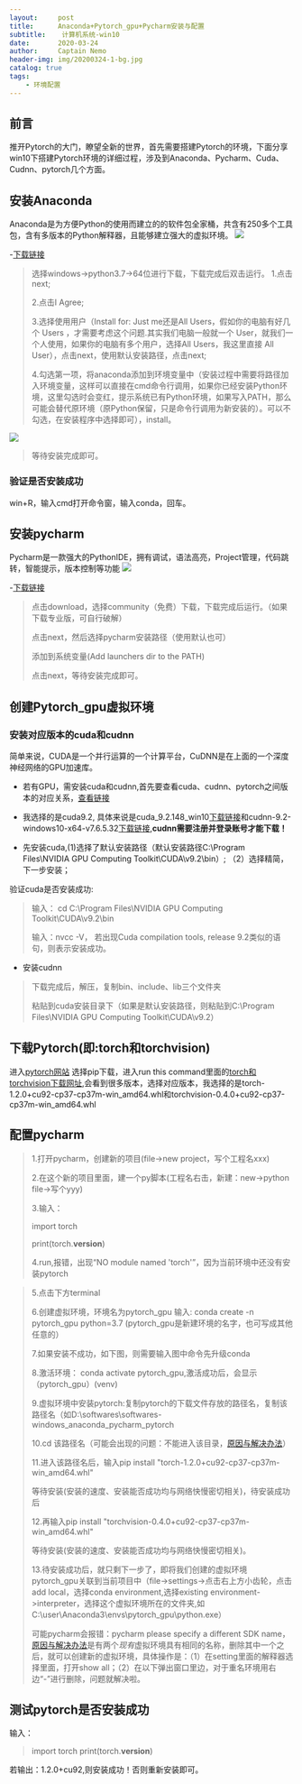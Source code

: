 ```yaml
---
layout:     post
title:      Anaconda+Pytorch_gpu+Pycharm安装与配置
subtitle:    计算机系统-win10
date:       2020-03-24
author:     Captain Nemo
header-img: img/20200324-1-bg.jpg
catalog: true
tags:
    - 环境配置
---
```



## 前言
 推开Pytorch的大门，瞭望全新的世界，首先需要搭建Pytorch的环境，下面分享win10下搭建Pytorch环境的详细过程，涉及到Anaconda、Pycharm、Cuda、Cudnn、pytorch几个方面。
 
## 安装Anaconda
Anaconda是为方便Python的使用而建立的的软件包全家桶，共含有250多个工具包，含有多版本的Python解释器，且能够建立强大的虚拟环境。
![](https://github.com/scottwyh/scottwyh.github.io/blob/master/img/20200324-2-anaconda.png)

-[下载链接](https://www.anaconda.com/distribution/#download-section)

> 选择windows->python3.7->64位进行下载，下载完成后双击运行。
> 1.点击next;
>
> 2.点击I Agree;
>
> 3.选择使用用户（Install for: Just me还是All Users，假如你的电脑有好几个 Users ，才需要考虑这个问题.其实我们电脑一般就一个 User，就我们一个人使用，如果你的电脑有多个用户，选择All Users，我这里直接 All User），点击next，使用默认安装路径，点击next;
>
> 4.勾选第一项，将anaconda添加到环境变量中（安装过程中需要将路径加入环境变量，这样可以直接在cmd命令行调用，如果你已经安装Python环境，这里勾选时会变红，提示系统已有Python环境，如果写入PATH，那么可能会替代原环境（原Python保留，只是命令行调用为新安装的）。可以不勾选，在安装程序中选择即可），install。

![](https://github.com/scottwyh/scottwyh.github.io/blob/master/img/20200324-2-anaconda-2.png)

> 等待安装完成即可。

### 验证是否安装成功
 win+R，输入cmd打开命令窗，输入conda，回车。
 
## 安装pycharm
  Pycharm是一款强大的PythonIDE，拥有调试，语法高亮，Project管理，代码跳转，智能提示，版本控制等功能
  ![](https://github.com/scottwyh/scottwyh.github.io/blob/master/img/20200324-3-pycharm.jpg)

-[下载链接](https://www.jetbrains.com/pycharm/)

> 点击download，选择community（免费）下载，下载完成后运行。（如果下载专业版，可自行破解）
>
> 点击next，然后选择pycharm安装路径（使用默认也可）
>
> 添加到系统变量(Add launchers dir to the PATH)
>
> 点击next，等待安装完成即可。

## 创建Pytorch_gpu虚拟环境
### 安装对应版本的cuda和cudnn
简单来说，CUDA是一个并行运算的一个计算平台，CuDNN是在上面的一个深度神经网络的GPU加速库。
- 若有GPU，需安装cuda和cudnn,首先要查看cuda、cudnn、pytorch之间版本的对应关系，[查看链接](https://pytorch.org/get-started/locally/)
- 我选择的是cuda9.2, 具体来说是cuda_9.2.148_win10[下载链接](https://developer.nvidia.com/cuda-92-download-archive)和cudnn-9.2-windows10-x64-v7.6.5.32[下载链接](https://developer.nvidia.com/rdp/cudnn-download),**cudnn需要注册并登录账号才能下载！**

- 先安装cuda,(1)选择了默认安装路径（默认安装路径C:\Program Files\NVIDIA GPU Computing Toolkit\CUDA\v9.2\bin）; （2）选择精简，下一步安装；

验证cuda是否安装成功:
> 输入： cd C:\Program Files\NVIDIA GPU Computing Toolkit\CUDA\v9.2\bin
>
>输入：nvcc -V， 若出现Cuda compilation tools, release 9.2类似的语句，则表示安装成功。

- 安装cudnn
> 下载完成后，解压，复制bin、include、lib三个文件夹
>
> 粘贴到cuda安装目录下（如果是默认安装路径，则粘贴到C:\Program Files\NVIDIA GPU Computing Toolkit\CUDA\v9.2）

## 下载Pytorch(即:torch和torchvision)
进入[pytorch网站]( https://pytorch.org/get-started/locally/)
选择pip下载，进入run this command里面的[torch和torchvision下载网址](https://download.pytorch.org/whl/torch_stable.html),会看到很多版本，选择对应版本，我选择的是torch-1.2.0+cu92-cp37-cp37m-win_amd64.whl和torchvision-0.4.0+cu92-cp37-cp37m-win_amd64.whl

## 配置pycharm
> 1.打开pycharm，创建新的项目(file->new project，写个工程名xxx)
>
> 2.在这个新的项目里面，建一个py脚本(工程名右击，新建：new->python file->写个yyy)
>
> 3.输入：
>
> import torch
>
> print(torch.__version__)
>
> 4.run,报错，出现“NO module named 'torch'”，因为当前环境中还没有安装pytorch

> 5.点击下方terminal
>
> 6.创建虚拟环境，环境名为pytorch_gpu
输入: conda create -n pytorch_gpu python=3.7 (pytorch_gpu是新建环境的名字，也可写成其他任意的）
>
> 7.如果安装不成功，如下图，则需要输入图中命令先升级conda
>
> 8.激活环境： conda activate pytorch_gpu,激活成功后，会显示（pytorch_gpu）(venv)
>
> 9.虚拟环境中安装pytorch:复制pytorch的下载文件存放的路径名，复制该路径名（如D:\softwares\softwares-windows_anaconda_pycharm_pytorch
>
> 10.cd 该路径名（可能会出现的问题：不能进入该目录，[原因与解决办法](https://blog.csdn.net/nanchifeng3190/article/details/86688614)）
>
> 11.进入该路径名后，输入pip install "torch-1.2.0+cu92-cp37-cp37m-win_amd64.whl"
>
> 等待安装(安装的速度、安装能否成功均与网络快慢密切相关)，待安装成功后
>
> 12.再输入pip install "torchvision-0.4.0+cu92-cp37-cp37m-win_amd64.whl"
>
> 等待安装(安装的速度、安装能否成功均与网络快慢密切相关)。
>
> 13.待安装成功后，就只剩下一步了，即将我们创建的虚拟环境pytorch_gpu关联到当前项目中（file->settings->点击右上方小齿轮，点击add local，选择conda environment,选择existing environment->interpreter，选择这个虚拟环境所在的文件夹,如C:\user\Anaconda3\envs\pytorch_gpu\python.exe）
>
> 可能pycharm会报错：pycharm please specify a different SDK name，[原因与解决办法](https://blog.csdn.net/wu_l_v/article/details/79049718)是有两个*现有*虚拟环境具有相同的名称，删除其中一个之后，就可以创建新的虚拟环境，具体操作是：（1）在setting里面的解释器选择里面，打开show all；（2）在以下弹出窗口里边，对于重名环境用右边“-”进行删除，问题就解决啦。

## 测试pytorch是否安装成功
输入：
> import torch
> print(torch.__version__)

若输出：1.2.0+cu92,则安装成功！否则重新安装即可。
